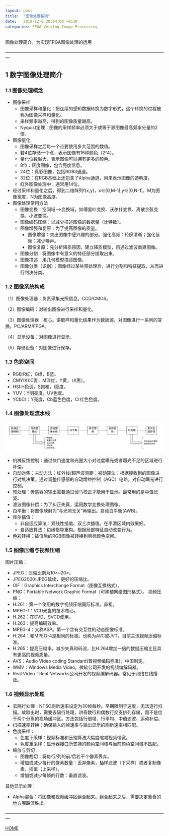 ```yaml
---
layout: post
title:  "图像处理基础"
date:   2019-12-9 20:04:00 +0530
categories: FPGA Verilog Image-Processing
---
```


图像处理简介，为实现FPGA图像处理的运用

—————————————————————————————————————

## 1 数字图像处理简介
### 1.1 图像处理概念

* 图像采样
    * 图像采样和量化：把连续的感知数据转换为数字形式，这个转换的过程被称为图像采样和量化。
    * 采样频率越高，得到的图像质量越高。
    * Nyquist定理：图像的采样频率必须大于或等于源图像最高频率分量的2倍。
* 图像量化
    * 图像采样之后每一个点要使用多大范围的数值。
    * 若4位存储一个点，表示图像有16种颜色（2^4）。
    * 量化位数越大，表示图像可以拥有更多的颜色。
    * 8位：灰度图像，包含亮度信息。
    * 24位：真彩图像，包括RGB3通道。
    * 32位：在RGB基础上还包含了Alpha通道，用来表示图像的透明度。
    * 红外图像处理中，通常用14位。
* 经过采样和量化之后，得到二维阵列f(x,y)，x∈[0,M-1],y∈[0,N-1]，M为图像宽度，N为图像高度。
* 图像处理常用方法
    * 图像变换：空间域——>变换域，如傅里叶变换、沃尔什变换、离散余弦变换、小波变换。
    * 图像编码压缩：以减少描述图像的数据量（比特数）。
    * 图像增强和复原：为了提高图像的质量。
        * 图像增强：突出图像中感兴趣的部分。强化高频：轮廓清晰；强化低频：减少噪声。
        * 图像复原：先分析降质原因，建立降质模型，再通过滤波重建图像。
    * 图像分割：将图像中有意义的特征部分提取出来。
    * 图像描述：用几何模型描述图像。
    * 图像分类（识别）：图像经过某些预处理后，进行分割和特征提取，从而进行判决分类。

### 1.2 图像系统构成

 （1）图像处理器：负责采集光照信息。CCD/CMOS。
 
 （2）图像编码：对输出图像进行采样和量化。
 
 （3）图像处理器：核心。讲取样和量化结果作为数据源，对图像进行一系列的变换。PC/ARM/FPGA。
 
 （4）显示设备：对图像进行显示。
 
 （5）存储设备：对图像进行保存。

### 1.3 色彩空间
* RGB:R红，G绿，B蓝。
* CMY(K):C青，M洋红，Y黄，（K黑）。
* HSI:H色调，S饱和，I亮度。
* YUV：Y明亮度，UV色度。
* YCbCr：Y亮度，Cb蓝色色度，Cr红色色度。

### 1.4 图像处理流水线

![Pipeline](https://github.com/skycity11/skycity11.github.io/raw/master/img/image/Pipeline.png)

* 机械反馈控制：通过快门速度和光圈大小对过度曝光或者曝光不足的区域进行补偿。
* 自动对焦：主动方法：红外线/超声波测距；被动算法：根据接收到的图像进行对焦决策。通过调整传感器的自动增益控制（AGC）电路，对自动曝光进行控制。
* 预处理：传感器的输出需要通过伽马校正才能用于显示。最常用的是中值滤波。
* 滤波图像补偿：为了纠正失真，运用数学变换处理图像。
* 白平衡：将图像映射为“与光照无关”再输出。自动白平衡(AWB)。
* 拜尔插值：
  * 非自适应算法：双线性插值、双三次插值。在平滑区域内效果好。
  * 自适应算法：边缘指导重构。根据局部特征自动改变行为。
* 色彩转换：插值后的RGB图像被转换到目标颜色空间。
  
### 1.5 图像压缩与视频压缩
图片压缩：
* JPEG：压缩比例为10×~20×。
* JPEG2000:JPEG延续，更好的压缩比。
* GIF：Graphics Interchange Format（图像互换格式）。
* PNG：Portable Network Graphic Format（可移植网络图形格式）。
视频压缩：
* H.261：第一个使用的数字视频压缩国际标准。鼻祖。
* MPEG-1：VCD光盘的技术核心。
* H.262：在DVD、SVCD使用。
* H.263：提高编码效率。
* MPEG-4：又称ASP。第一个含有交互性的动态图像标准。
* H.264：和MPEG-4是相同的标准。也称为AVC或JVT，目前主流视频压缩标准。 
* H.265：提高压缩率，减少失真和码流，比H.264增加一倍的数据压缩比且具有更高的视频质量。
* AVS：Audio Video coding Standard(音视频编码标准)，中国制定。
* WMV：Windows Media Video。微软公司开发的视频编解码器。
* Real Video：Real Networks公司开发的视频编解码器。常见于网络在线播放。

### 1.6 视频显示处理
* 去隔行处理：NTSC刷新速率设定为30帧每秒。早期限制于速度，无法逐行扫描。故取出时，需要去隔行处理，讲奇数行和偶数行交支排列存储，而不是位于两个分离的视场缓冲区。方法包括行倍增、行平均、中值滤波、运动补偿。
* 扫描速率转换：确保输入的帧速率与输出显示的刷新速率相匹配。
* 色度采样：
  * 色度下采样：视频标准和压缩算法大幅度缩减视频带宽。
  * 色度重采样：显示器接口所支持的颜色空间域与当前颜色空间域不匹配。
* 缩放与剪切：
  * 图像裁切：将每行/列的前/后若干个像素丢弃。
  * 增加或减少每行的像素数量：丢弃像素，抽样滤波（下采样）或者复制像素，插值（上采样）。
  * 增加或减少每帧的行数：垂直滤波。

其他显示处理：
* Alpha混合：将图像和视频缓冲区组合起来。组合起来之后，需要决定重叠的地方哪路流胜出。



—————————————————————————————————————

[HOME][home]

[home]: https://vinericy.cn

